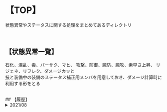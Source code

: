 # 【TOP】
状態異常やステータスに関する処理をまとめてあるディレクトリ

</br>

## 【状態異常一覧】
石化、混乱、毒、バーサク、マヒ、
攻撃、防御、魔防、魔攻、素早さ上昇、
リジェネ、リフレク、ダメージカッと
</br>
技と装備中の装備のステータス補正用メンバを用意しておき、ダメージ計算時に利用する形をとる


</br>
## 【履歴】
<details>
<summary>2021/08</summary></br>
  readme作成</br>
  </br>
</details>